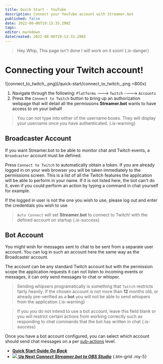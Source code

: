 ```yaml
---
title: Quick Start - YouTube
description: Connect your YouTube account with Streamer.bot
published: false
date: 2022-08-06T19:13:33.290Z
tags: 
editor: markdown
dateCreated: 2022-08-06T19:13:33.290Z
---
```


> Hey Whip, This page isn't done I will work on it soon!
{.is-danger}

# Connecting your Twitch account!
![connect_to_twitch_.png](/quick-start/connect_to_twitch_.png =800x)
1. Navigate through the following: `Platforms` ---> `Twitch` ----> `Accounts`
2. Press the `Connect to Twitch` button to bring up an authorization webpage that will detail all the permissions **Streamer.bot** wants to have access to on your behalf

> You can not type into either of the username boxes. They will display your username once you have authenticated.
{.is-warning}
## Broadcaster Account

If you want Streamer.bot to be able to monitor chat and Twitch events, a `Broadcaster` account must be defined. 

Press `Connect to Twitch` to automatically obtain a token. If you are already logged in on your web browser you will be taken immediately to the permissions screen. This is a list of all the Twitch features the application will be able to perform in your name. If it is not listed here, the bot can't do it, even if you could perform an action by typing a command in chat yourself for example.

If the logged in user is not the one you wish to use, please log out and enter the credentials you wish to use 

> `Auto Connect` will set **Streamer.bot** to connect to Twitch! with the defined account on startup
{.is-success}

## Bot Account

You might wish for messages sent to chat to be sent from a separate user account. You can log in such an account here the same way as the Broadcaster account.

The account can be any standard Twitch account but with the permission scope the application requests it can not listen to incoming events or messages, it can only send messages to chat or whisper.

> Sending whipsers programatically is something that `Twitch` restricts fairly heavily.
If the chosen account is not more than **12** months old, or already pre-verified as a **bot** you will not be able to send whispers from the application
{.is-warning}

> If you you do not intend to use a bot account, leave this field blank or you will restrict certain actions from working correctly such as responding to chat commands that the bot has written in chat
{.is-success}

Once you have a bot account configured, you can select which account should send chat messages on a per [sub-actions](/Sub-Actions#main) level. 

- [<i class="mdi mdi-chevron-left"></i> **Quick Start Guide *Go Back***](/en/Quick-Start)
- [<img src="https://streamer.bot/img/integrations/obs.svg" /> **Up Next *Connect Streamer.bot to OBS Studio***](/en/Quick-Start/OBS)
{.btn-grid .my-5}
